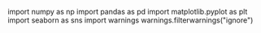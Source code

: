 import numpy as np
import pandas as pd
import matplotlib.pyplot as plt
import seaborn as sns
import warnings
warnings.filterwarnings("ignore")
